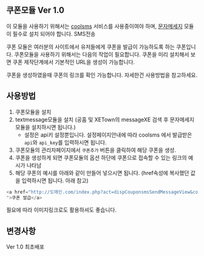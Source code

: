 ## 쿠폰모듈 Ver 1.0

이 모듈을 사용하기 위해서는 [coolsms](http://coolsms.co.kr) 서비스를 사용중이여야 하며, [문자메세지](https://www.xpressengine.com/index.php?mid=download&package_id=20324298) 모듈이 필수로 설치 되어야 합니다. SMS전송

쿠폰 모듈은 여러분의 사이트에서 유저들에게 쿠폰을 발급이 가능하도록 하는 쿠폰입니다. 쿠폰모듈을 사용하기 위해서는 다음의 작업이 필요합니다.
쿠폰을 미리 설치해서 보면 쿠폰 제작단계에서 기본적인 URL을 생성이 가능합니다.

쿠폰을 생성하였을때 쿠폰의 링크를 확인 가능합니다. 자세한건 사용방법을 참고하세요.

## 사용방법

1. 쿠폰모듈을 설치
2. textmessage모듈을 설치 (공홈 및 XETown의 messageXE 검색 후 문자메세지 모듈을 설치하시면 됩니다.)
	* 설정은 api키 설정뿐입니다. 설정페이지안내에 따라 coolsms 에서 발급받은 `api`와 `api_key`를 입력하시면 됩니다.
3. 쿠폰모듈의 관리자페이지에서 `쿠폰추가` 버튼을 클릭하여 해당 쿠폰을 생성.
4. 쿠폰을 생성하게 되면 쿠폰모듈의 옵션 하단에 쿠폰으로 접속할 수 있는 링크의 예시가 나타남
5. 해당 쿠폰의 예시를 아래와 같이 만들어 넣으시면 됩니다. (href속성에 복사했던 값을 입력하시면 됩니다. 아래 참고)

```php
<a href="http://도메인.com/index.php?act=dispCouponsmsSendMessageView&couponsms_srl=쿠폰번호
">쿠폰 발급</a>
```

필요에 따라 이미지링크로도 활용하셔도 좋습니다.

## 변경사항

Ver 1.0 최초배포
